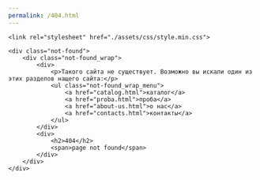 ```yaml
---
permalink: /404.html
---
```


<!DOCTYPE html>
<html lang="ru">
<head>
	<meta charset="UTF-8">
	<meta name="viewport" content="width=device-width, initial-scale=1, maximum-scale=1">

	<link rel="stylesheet" href="./assets/css/style.min.css">
</head><title>Не найдено</title>
<body>

	
	<div class="not-found">
		<div class="not-found_wrap">
			<div>
				<p>Такого сайта не существует. Возможно вы искали один из этих разделов нащего сайта:</p>
				<ul class="not-found_wrap_menu">
					<a href="catalog.html">каталог</a>
					<a href="proba.html">проба</a>
					<a href="about-us.html">о нас</a>
					<a href="contacts.html">контакты</a>
				</ul>
			</div>
			<div>
				<h2>404</h2>
				<span>page not found</span>
			</div>
		</div>
	</div>

</body>
</html>
